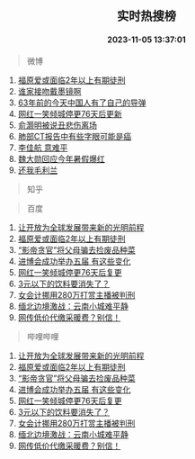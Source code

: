 <div align="center"><h2>实时热搜榜</h2><h4>2023-11-05 13:37:01</h4></div>

> 微博  

1. [福原爱或面临2年以上有期徒刑](https://s.weibo.com/weibo?q=%23%E7%A6%8F%E5%8E%9F%E7%88%B1%E6%88%96%E9%9D%A2%E4%B8%B42%E5%B9%B4%E4%BB%A5%E4%B8%8A%E6%9C%89%E6%9C%9F%E5%BE%92%E5%88%91%23&t=31&band_rank=1&Refer=top)<br />
2. [谁家接吻戴墨镜啊](https://s.weibo.com/weibo?q=%23%E8%B0%81%E5%AE%B6%E6%8E%A5%E5%90%BB%E6%88%B4%E5%A2%A8%E9%95%9C%E5%95%8A%23&t=31&band_rank=2&Refer=top)<br />
3. [63年前的今天中国人有了自己的导弹](https://s.weibo.com/weibo?q=%2363%E5%B9%B4%E5%89%8D%E7%9A%84%E4%BB%8A%E5%A4%A9%E4%B8%AD%E5%9B%BD%E4%BA%BA%E6%9C%89%E4%BA%86%E8%87%AA%E5%B7%B1%E7%9A%84%E5%AF%BC%E5%BC%B9%23&t=31&band_rank=3&Refer=top)<br />
4. [网红一笑倾城停更76天后更新](https://s.weibo.com/weibo?q=%23%E7%BD%91%E7%BA%A2%E4%B8%80%E7%AC%91%E5%80%BE%E5%9F%8E%E5%81%9C%E6%9B%B476%E5%A4%A9%E5%90%8E%E6%9B%B4%E6%96%B0%23&t=31&band_rank=4&Refer=top)<br />
5. [俞灏明被说丑悲伤离场](https://s.weibo.com/weibo?q=%23%E4%BF%9E%E7%81%8F%E6%98%8E%E8%A2%AB%E8%AF%B4%E4%B8%91%E6%82%B2%E4%BC%A4%E7%A6%BB%E5%9C%BA%23&t=31&band_rank=5&Refer=top)<br />
6. [肺部CT报告中有些字眼可能是癌](https://s.weibo.com/weibo?q=%23%E8%82%BA%E9%83%A8CT%E6%8A%A5%E5%91%8A%E4%B8%AD%E6%9C%89%E4%BA%9B%E5%AD%97%E7%9C%BC%E5%8F%AF%E8%83%BD%E6%98%AF%E7%99%8C%23&t=31&band_rank=6&Refer=top)<br />
7. [李佳航 意难平](https://s.weibo.com/weibo?q=%E6%9D%8E%E4%BD%B3%E8%88%AA%20%E6%84%8F%E9%9A%BE%E5%B9%B3&t=31&band_rank=7&Refer=top)<br />
8. [魏大勋回应今年暑假爆红](https://s.weibo.com/weibo?q=%23%E9%AD%8F%E5%A4%A7%E5%8B%8B%E5%9B%9E%E5%BA%94%E4%BB%8A%E5%B9%B4%E6%9A%91%E5%81%87%E7%88%86%E7%BA%A2%23&t=31&band_rank=8&Refer=top)<br />
9. [还我毛利兰](https://s.weibo.com/weibo?q=%E8%BF%98%E6%88%91%E6%AF%9B%E5%88%A9%E5%85%B0&t=31&band_rank=9&Refer=top)<br />

> 知乎  


> 百度  

1. [让开放为全球发展带来新的光明前程](https://www.baidu.com/s?wd=%E8%AE%A9%E5%BC%80%E6%94%BE%E4%B8%BA%E5%85%A8%E7%90%83%E5%8F%91%E5%B1%95%E5%B8%A6%E6%9D%A5%E6%96%B0%E7%9A%84%E5%85%89%E6%98%8E%E5%89%8D%E7%A8%8B&sa=fyb_news&rsv_dl=fyb_news)<br />
2. [福原爱或面临2年以上有期徒刑](https://www.baidu.com/s?wd=%E7%A6%8F%E5%8E%9F%E7%88%B1%E6%88%96%E9%9D%A2%E4%B8%B42%E5%B9%B4%E4%BB%A5%E4%B8%8A%E6%9C%89%E6%9C%9F%E5%BE%92%E5%88%91&sa=fyb_news&rsv_dl=fyb_news)<br />
3. [“影帝贪官”将父母骗去捡废品种菜](https://www.baidu.com/s?wd=%E2%80%9C%E5%BD%B1%E5%B8%9D%E8%B4%AA%E5%AE%98%E2%80%9D%E5%B0%86%E7%88%B6%E6%AF%8D%E9%AA%97%E5%8E%BB%E6%8D%A1%E5%BA%9F%E5%93%81%E7%A7%8D%E8%8F%9C&sa=fyb_news&rsv_dl=fyb_news)<br />
4. [进博会成功举办五届 有这些变化](https://www.baidu.com/s?wd=%E8%BF%9B%E5%8D%9A%E4%BC%9A%E6%88%90%E5%8A%9F%E4%B8%BE%E5%8A%9E%E4%BA%94%E5%B1%8A+%E6%9C%89%E8%BF%99%E4%BA%9B%E5%8F%98%E5%8C%96&sa=fyb_news&rsv_dl=fyb_news)<br />
5. [网红一笑倾城停更76天后复更](https://www.baidu.com/s?wd=%E7%BD%91%E7%BA%A2%E4%B8%80%E7%AC%91%E5%80%BE%E5%9F%8E%E5%81%9C%E6%9B%B476%E5%A4%A9%E5%90%8E%E5%A4%8D%E6%9B%B4&sa=fyb_news&rsv_dl=fyb_news)<br />
6. [3元以下的饮料要消失了？](https://www.baidu.com/s?wd=3%E5%85%83%E4%BB%A5%E4%B8%8B%E7%9A%84%E9%A5%AE%E6%96%99%E8%A6%81%E6%B6%88%E5%A4%B1%E4%BA%86%EF%BC%9F&sa=fyb_news&rsv_dl=fyb_news)<br />
7. [女会计挪用280万打赏主播被判刑](https://www.baidu.com/s?wd=%E5%A5%B3%E4%BC%9A%E8%AE%A1%E6%8C%AA%E7%94%A8280%E4%B8%87%E6%89%93%E8%B5%8F%E4%B8%BB%E6%92%AD%E8%A2%AB%E5%88%A4%E5%88%91&sa=fyb_news&rsv_dl=fyb_news)<br />
8. [缅北边境激战：云南小城难平静](https://www.baidu.com/s?wd=%E7%BC%85%E5%8C%97%E8%BE%B9%E5%A2%83%E6%BF%80%E6%88%98%EF%BC%9A%E4%BA%91%E5%8D%97%E5%B0%8F%E5%9F%8E%E9%9A%BE%E5%B9%B3%E9%9D%99&sa=fyb_news&rsv_dl=fyb_news)<br />
9. [网传低价代缴采暖费？别信！](https://www.baidu.com/s?wd=%E7%BD%91%E4%BC%A0%E4%BD%8E%E4%BB%B7%E4%BB%A3%E7%BC%B4%E9%87%87%E6%9A%96%E8%B4%B9%EF%BC%9F%E5%88%AB%E4%BF%A1%EF%BC%81&sa=fyb_news&rsv_dl=fyb_news)<br />

> 哔哩哔哩  

1. [让开放为全球发展带来新的光明前程](https://www.baidu.com/s?wd=%E8%AE%A9%E5%BC%80%E6%94%BE%E4%B8%BA%E5%85%A8%E7%90%83%E5%8F%91%E5%B1%95%E5%B8%A6%E6%9D%A5%E6%96%B0%E7%9A%84%E5%85%89%E6%98%8E%E5%89%8D%E7%A8%8B&sa=fyb_news&rsv_dl=fyb_news)<br />
2. [福原爱或面临2年以上有期徒刑](https://www.baidu.com/s?wd=%E7%A6%8F%E5%8E%9F%E7%88%B1%E6%88%96%E9%9D%A2%E4%B8%B42%E5%B9%B4%E4%BB%A5%E4%B8%8A%E6%9C%89%E6%9C%9F%E5%BE%92%E5%88%91&sa=fyb_news&rsv_dl=fyb_news)<br />
3. [“影帝贪官”将父母骗去捡废品种菜](https://www.baidu.com/s?wd=%E2%80%9C%E5%BD%B1%E5%B8%9D%E8%B4%AA%E5%AE%98%E2%80%9D%E5%B0%86%E7%88%B6%E6%AF%8D%E9%AA%97%E5%8E%BB%E6%8D%A1%E5%BA%9F%E5%93%81%E7%A7%8D%E8%8F%9C&sa=fyb_news&rsv_dl=fyb_news)<br />
4. [进博会成功举办五届 有这些变化](https://www.baidu.com/s?wd=%E8%BF%9B%E5%8D%9A%E4%BC%9A%E6%88%90%E5%8A%9F%E4%B8%BE%E5%8A%9E%E4%BA%94%E5%B1%8A+%E6%9C%89%E8%BF%99%E4%BA%9B%E5%8F%98%E5%8C%96&sa=fyb_news&rsv_dl=fyb_news)<br />
5. [网红一笑倾城停更76天后复更](https://www.baidu.com/s?wd=%E7%BD%91%E7%BA%A2%E4%B8%80%E7%AC%91%E5%80%BE%E5%9F%8E%E5%81%9C%E6%9B%B476%E5%A4%A9%E5%90%8E%E5%A4%8D%E6%9B%B4&sa=fyb_news&rsv_dl=fyb_news)<br />
6. [3元以下的饮料要消失了？](https://www.baidu.com/s?wd=3%E5%85%83%E4%BB%A5%E4%B8%8B%E7%9A%84%E9%A5%AE%E6%96%99%E8%A6%81%E6%B6%88%E5%A4%B1%E4%BA%86%EF%BC%9F&sa=fyb_news&rsv_dl=fyb_news)<br />
7. [女会计挪用280万打赏主播被判刑](https://www.baidu.com/s?wd=%E5%A5%B3%E4%BC%9A%E8%AE%A1%E6%8C%AA%E7%94%A8280%E4%B8%87%E6%89%93%E8%B5%8F%E4%B8%BB%E6%92%AD%E8%A2%AB%E5%88%A4%E5%88%91&sa=fyb_news&rsv_dl=fyb_news)<br />
8. [缅北边境激战：云南小城难平静](https://www.baidu.com/s?wd=%E7%BC%85%E5%8C%97%E8%BE%B9%E5%A2%83%E6%BF%80%E6%88%98%EF%BC%9A%E4%BA%91%E5%8D%97%E5%B0%8F%E5%9F%8E%E9%9A%BE%E5%B9%B3%E9%9D%99&sa=fyb_news&rsv_dl=fyb_news)<br />
9. [网传低价代缴采暖费？别信！](https://www.baidu.com/s?wd=%E7%BD%91%E4%BC%A0%E4%BD%8E%E4%BB%B7%E4%BB%A3%E7%BC%B4%E9%87%87%E6%9A%96%E8%B4%B9%EF%BC%9F%E5%88%AB%E4%BF%A1%EF%BC%81&sa=fyb_news&rsv_dl=fyb_news)<br />
